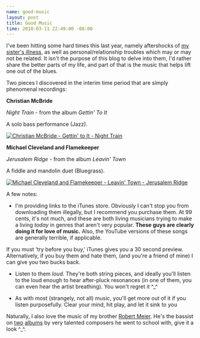 ```yaml
--- 
name: good-music
layout: post
title: Good Music
time: 2010-03-11 22:49:00 -08:00
---
```

I've been hitting some hard times this last year, namely aftershocks of 
[my sister's illness][1], as well as personal/relationship troubles which may or
may not be related. It isn't the purpose of this blog to delve into them, I'd
rather share the better parts of my life, and part of that is the music that
helps lift one out of the blues.

Two pieces I discovered in the interim time period that are simply phenomenal
recordings:

**Christian McBride**

_Night Train_ - from the album _Gettin' To It_

A solo bass performance (Jazz).

[![Christian McBride - Gettin' to It - Night Train][2]][3]


**Michael Cleveland and Flamekeeper**

_Jerusalem Ridge_ - from the album _Leavin' Town_

A fiddle and mandolin duet (Bluegrass).

[![Michael Cleveland and Flamekeeper - Leavin' Town - Jerusalem Ridge][2]][4]

A few notes:

  * I'm providing links to the iTunes store. Obviously I can't stop you from
downloading them illegally, but I recommend you purchase them. At 99 cents,
it's not much, and these are both living musicians trying to make a living
_today_ in genres that aren't very popular. **These guys are clearly doing it
for love of music.** Also, the YouTube versions of these songs are generally
terrible, if applicable.

If you must 'try before you buy,' iTunes gives you a 30 second preview.
Alternatively, if you buy them and hate them, (and you're a friend of mine) I
can give you two bucks back.

  * Listen to them _loud_. They're both string pieces, and ideally you'll
listen to the loud enough to hear after-pluck resonances (in one of them, you
can even hear the artist breathing). You won't regret it ^_^

  * As with most (strangely, not all) music, you'll get more out of it if you
listen purposefully. Clear your mind, hit play, and let it sink to you


Naturally, I also love the music of my brother [Robert Meier][5]. He's the
bassist on [two][6] [albums][7] by very talented composers he went to school
with, give it a look ^_^.


   [1]: http://www.facebook.com/#!/group.php?gid=25800962459&ref=ts
   [2]: http://ax.phobos.apple.com.edgesuite.net/images/badgeitunes61x15dark.gif
   [3]: http://itunes.apple.com/us/album/night-train/id376710?i=376706&uo=6
   [4]: http://itunes.apple.com/us/album/jerusalem-ridge/id283720192?i=283720345&uo=6
   [5]: http://www.facebook.com/#!/profile.php?v=info&ref=ts&id=2403058
   [6]: http://www.oa2records.com/oa2/recordings/recording.php?TitleID=22057
   [7]: http://www.cdbaby.com/cd/moshierlebrun
